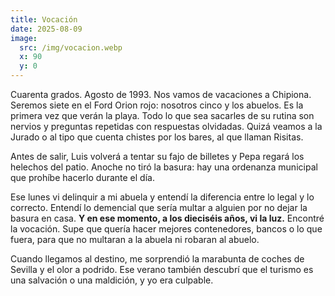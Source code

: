 ```yaml
---
title: Vocación
date: 2025-08-09
image:
  src: /img/vocacion.webp
  x: 90
  y: 0
---
```

Cuarenta grados. Agosto de 1993. Nos vamos de vacaciones a Chipiona. Seremos
siete en el Ford Orion rojo: nosotros cinco y los abuelos. Es la primera vez que
verán la playa. Todo lo que sea sacarles de su rutina son nervios y preguntas
repetidas con respuestas olvidadas. Quizá veamos a la Jurado o al tipo que
cuenta chistes por los bares, al que llaman Risitas.

Antes de salir, Luis volverá a tentar su fajo de billetes y Pepa regará los
helechos del patio. Anoche no tiró la basura: hay una ordenanza municipal que
prohíbe hacerlo durante el día.

Ese lunes vi delinquir a mi abuela y entendí la diferencia entre lo legal y lo
correcto. Entendí lo demencial que sería multar a alguien por no dejar la basura
en casa. **Y en ese momento, a los dieciséis años, vi la luz.** Encontré la
vocación. Supe que quería hacer mejores contenedores, bancos o lo que fuera,
para que no multaran a la abuela ni robaran al abuelo.

Cuando llegamos al destino, me sorprendió la marabunta de coches de Sevilla y el
olor a podrido. Ese verano también descubrí que el turismo es una salvación o
una maldición, y yo era culpable.
